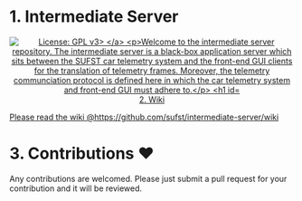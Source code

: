 # 1. Intermediate Server
<p align="center">

<a href="https://www.gnu.org/licenses/gpl-3.0">
<img src="https://img.shields.io/badge/License-GPLv3-blue.svg" alt="License: GPL v3>
</a>

Welcome to the intermediate server repository. The intermediate server is a black-box application server which sits between the SUFST car telemetry system and the front-end GUI clients for the translation of telemetry frames. Moreover, the telemetry communciation protocol is defined here in which the car telemetry system and front-end GUI must adhere to. 

# 2. Wiki
Please read the wiki @https://github.com/sufst/intermediate-server/wiki

# 3. Contributions :heart:
Any contributions are welcomed. Please just submit a pull request for your contribution and it will be reviewed.
